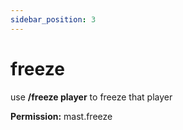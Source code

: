 ```yaml
---
sidebar_position: 3
---
```


# freeze

use **/freeze player** to freeze that player

**Permission:** mast.freeze
